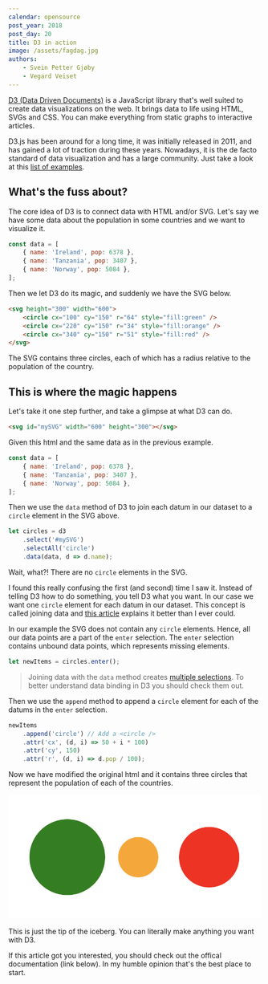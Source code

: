 ```yaml
---
calendar: opensource
post_year: 2018
post_day: 20
title: D3 in action
image: /assets/fagdag.jpg
authors:
    - Svein Petter Gjøby
    - Vegard Veiset
---
```


[D3 (Data Driven Documents)](https://d3js.org/) is a JavaScript library that's well suited to create data visualizations on the web. It brings data to life using HTML, SVGs and CSS. You can make everything from static graphs to interactive articles.

D3.js has been around for a long time, it was initially released in 2011, and has gained a lot of traction during these years. Nowadays, it is the de facto standard of data visualization and has a large community. Just take a look at this [list of examples](https://github.com/d3/d3/wiki/Gallery).

## What's the fuss about?

The core idea of D3 is to connect data with HTML and/or SVG. Let's say we have some data about the population in some countries and we want to visualize it.

```js
const data = [
    { name: 'Ireland', pop: 6378 },
    { name: 'Tanzania', pop: 3407 },
    { name: 'Norway', pop: 5084 },
];
```

Then we let D3 do its magic, and suddenly we have the SVG below.

```html
<svg height="300" width="600">
    <circle cx="100" cy="150" r="64" style="fill:green" />
    <circle cx="220" cy="150" r="34" style="fill:orange" />
    <circle cx="340" cy="150" r="51" style="fill:red" />
</svg>
```

The SVG contains three circles, each of which has a radius relative to the population of the country.

## This is where the magic happens

Let's take it one step further, and take a glimpse at what D3 can do.

```html
<svg id="mySVG" width="600" height="300"></svg>
```

Given this html and the same data as in the previous example.

```js
const data = [
    { name: 'Ireland', pop: 6378 },
    { name: 'Tanzania', pop: 3407 },
    { name: 'Norway', pop: 5084 },
];
```

Then we use the `data` method of D3 to join each datum in our dataset to a `circle` element in the SVG above.

```js
let circles = d3
    .select('#mySVG')
    .selectAll('circle')
    .data(data, d => d.name);
```

Wait, what?! There are no `circle` elements in the SVG.

I found this really confusing the first (and second) time I saw it. Instead of telling D3 how to do something, you tell D3 what you want. In our case we want one `circle` element for each datum in our dataset. This concept is called joining data and [this article](https://bost.ocks.org/mike/join/) explains it better than I ever could.

In our example the SVG does not contain any `circle` elements. Hence, all our data points are a part of the `enter` selection. The `enter` selection contains unbound data points, which represents missing elements.

```js
let newItems = circles.enter();
```

> Joining data with the `data` method creates [multiple selections](https://github.com/d3/d3-selection/blob/master/README.md#joining-data). To better understand data binding in D3 you should check them out.

Then we use the `append` method to append a `circle` element for each of the datums in the `enter` selection.

```js
newItems
    .append('circle') // Add a <circle />
    .attr('cx', (d, i) => 50 + i * 100)
    .attr('cy', 150)
    .attr('r', (d, i) => d.pop / 100);
```

Now we have modified the original html and it contains three circles that represent the population of each of the countries.

<img src="https://raw.githubusercontent.com/bekk/intro-til-d3/master/img/slides/svg-example.png" />

This is just the tip of the iceberg. You can literally make anything you want with D3.

If this article got you interested, you should check out the offical documentation (link below). In my humble opinion that's the best place to start.
